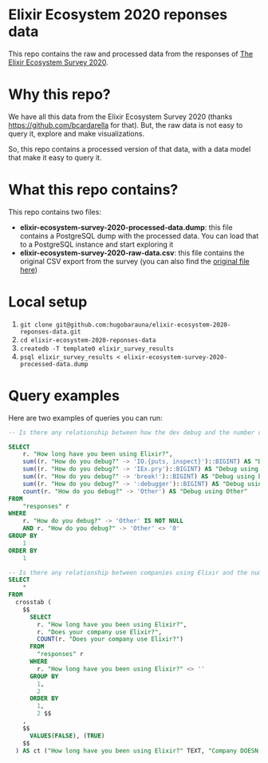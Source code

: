 # Elixir Ecosystem 2020 reponses data
This repo contains the raw and processed data from the responses of [The Elixir Ecosystem Survey 2020](https://elixirsurvey.typeform.com/report/yYmJv1/OcCCilUmDn8lBpgP).

# Why this repo?
We have all this data from the Elixir Ecosystem Survey 2020 (thanks https://github.com/bcardarella for that). But, the raw data is not easy to query it, explore and make visualizations.

So, this repo contains a processed version of that data, with a data model that make it easy to query it.

# What this repo contains?

This repo contains two files:

- **elixir-ecosystem-survey-2020-processed-data.dump**: this file contains a PostgreSQL dump with the processed data. You can load that to a PostgreSQL instance and start exploring it
- **elixir-ecosystem-survey-2020-raw-data.csv**: this file contains the original CSV export from the survey (you can also find the [original file here](https://drive.google.com/file/d/1iddghuuob9_e9CFm05VnHjlELiwgnQqz/view))

# Local setup

1. `git clone git@github.com:hugobarauna/elixir-ecosystem-2020-reponses-data.git`
1. `cd elixir-ecosystem-2020-reponses-data`
1. `createdb -T template0 elixir_survey_results`
1. `psql elixir_survey_results < elixir-ecosystem-survey-2020-processed-data.dump`

# Query examples

Here are two examples of queries you can run:

```sql
-- Is there any relationship between how the dev debug and the number of years using elixir?

SELECT
	r. "How long have you been using Elixir?",
	sum((r. "How do you debug?" -> 'IO.{puts, inspect}')::BIGINT) AS "Debug using IO.{puts, inspect}",
	sum((r. "How do you debug?" -> 'IEx.pry')::BIGINT) AS "Debug using IEx.pry",
	sum((r. "How do you debug?" -> 'break!')::BIGINT) AS "Debug using break!",
	sum((r. "How do you debug?" -> ':debugger')::BIGINT) AS "Debug using :debugger",
	count(r. "How do you debug?" -> 'Other') AS "Debug using Other"
FROM
	"responses" r
WHERE
	r. "How do you debug?" -> 'Other' IS NOT NULL
	AND r. "How do you debug?" -> 'Other' <> '0'
GROUP BY
	1
ORDER BY
	1
```

```sql
-- Is there any relationship between companies using Elixir and the number of years the person uses Elixir?
SELECT
	*
FROM
  crosstab (
    $$
      SELECT
        r. "How long have you been using Elixir?",
        r. "Does your company use Elixir?",
        COUNT(r. "Does your company use Elixir?")
      FROM
        "responses" r
      WHERE
        r. "How long have you been using Elixir?" <> ''
      GROUP BY
        1,
        2
      ORDER BY
        1,
        2 $$
    ,
    $$
      VALUES(FALSE), (TRUE)
    $$
  ) AS ct ("How long have you been using Elixir?" TEXT, "Company DOESN't use Elixir" BIGINT, "Company USES Elixir" BIGINT)
```
